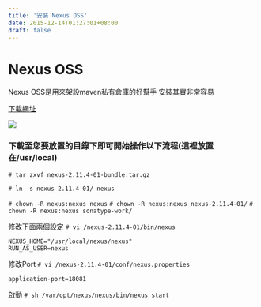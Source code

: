 ```yaml
---
title: '安裝 Nexus OSS'
date: 2015-12-14T01:27:01+08:00
draft: false
---
```

# Nexus OSS
Nexus OSS是用來架設maven私有倉庫的好幫手
安裝其實非常容易

<a href="http://www.sonatype.org/nexus/" target="_blank">下載網址</a>

<img src="//imagehosting.rickyfun.net/201512/A01-01.jpg">

### 下載至您要放置的目錄下即可開始操作以下流程(這裡放置在/usr/local)
`# tar zxvf nexus-2.11.4-01-bundle.tar.gz`

`# ln -s nexus-2.11.4-01/ nexus`

`# chown -R nexus:nexus nexus`
`# chown -R nexus:nexus nexus-2.11.4-01/`
`# chown -R nexus:nexus sonatype-work/`

修改下面兩個設定
`# vi /nexus-2.11.4-01/bin/nexus`
```config
NEXUS_HOME="/usr/local/nexus/nexus"
RUN_AS_USER=nexus
```

修改Port
`# vi /nexus-2.11.4-01/conf/nexus.properties`
``` config
application-port=18081
```


啟動
`# sh /var/opt/nexus/nexus/bin/nexus start`
